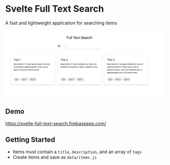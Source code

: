 # Svelte Full Text Search

A fast and lightweight application for searching items

![](docs/screenshot.png 'App Screenshot')

## Demo

https://svelte-full-text-search.firebaseapp.com/

## Getting Started

- Items must contain a `title`, `description`, and an array of `tags`
- Create items and save as `data/items.js`
